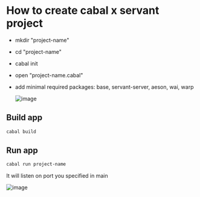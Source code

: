 # How to create cabal x servant project

- mkdir "project-name"
- cd "project-name"
- cabal init
- open "project-name.cabal"
- add minimal required packages:  base, servant-server, aeson, wai, warp
  

  ![image](https://user-images.githubusercontent.com/58640322/203371050-241e1479-9cf2-4d63-aa89-2301ab70961c.png)
  
  
 ## Build app
 ```bash
 cabal build
 ```
## Run app
```bash
cabal run project-name
```
It will listen on port you specified in main 

![image](https://user-images.githubusercontent.com/58640322/203371981-2c79af85-051f-4a0c-9f1c-7a571460adc1.png)
